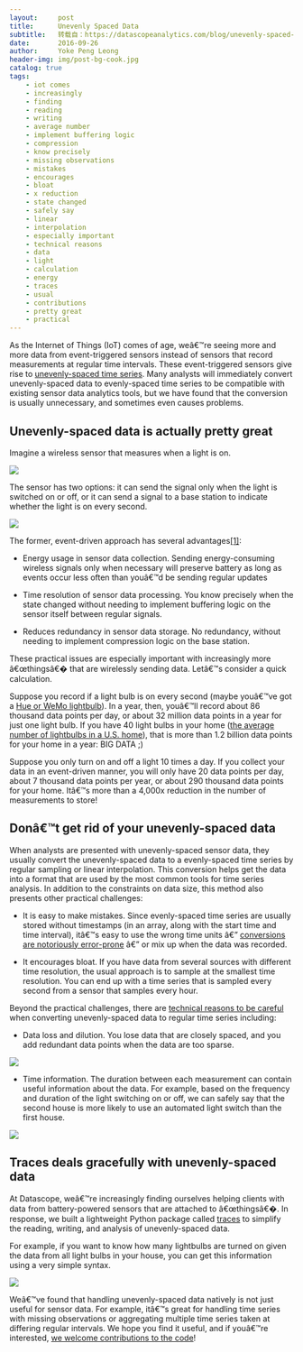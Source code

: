 ```yaml
---
layout:     post
title:      Unevenly Spaced Data
subtitle:   转载自：https://datascopeanalytics.com/blog/unevenly-spaced-time-series/
date:       2016-09-26
author:     Yoke Peng Leong
header-img: img/post-bg-cook.jpg
catalog: true
tags:
    - iot comes
    - increasingly
    - finding
    - reading
    - writing
    - average number
    - implement buffering logic
    - compression
    - know precisely
    - missing observations
    - mistakes
    - encourages
    - bloat
    - x reduction
    - state changed
    - safely say
    - linear
    - interpolation
    - especially important
    - technical reasons
    - data
    - light
    - calculation
    - energy
    - traces
    - usual
    - contributions
    - pretty great
    - practical
---
```


As the Internet of Things (IoT) comes of age, weâ€™re seeing more and more data from event-triggered sensors instead of sensors that record measurements at regular time intervals. These event-triggered sensors give rise to [unevenly-spaced time series](https://en.wikipedia.org/wiki/Unevenly_spaced_time_series). Many analysts will immediately convert unevenly-spaced data to evenly-spaced time series to be compatible with existing sensor data analytics tools, but we have found that the conversion is usually unnecessary, and sometimes even causes problems.

## Unevenly-spaced data is actually pretty great

Imagine a wireless sensor that measures when a light is on.

![](https://datascopeanalytics.com/blog/unevenly-spaced-time-series/image-5ca5e2a2148b91e3263106fb48ad26cd.png)


The sensor has two options: it can send the signal only when the light is switched on or off, or it can send a signal to a base station to indicate whether the light is on every second.

![](https://datascopeanalytics.com/blog/unevenly-spaced-time-series/image-4170568d2c3fbd5fec1cca161aef41b6.png)


The former, event-driven approach has several advantages[[1]](https://datascopeanalytics.com/blog/unevenly-spaced-time-series#fn-1):

- Energy usage in sensor data collection. Sending energy-consuming wireless signals only when necessary will preserve battery as long as events occur less often than youâ€™d be sending regular updates

- Time resolution of sensor data processing. You know precisely when the state changed without needing to implement buffering logic on the sensor itself between regular signals.

- Reduces redundancy in sensor data storage. No redundancy, without needing to implement compression logic on the base station.


These practical issues are especially important with increasingly more â€œthingsâ€� that are wirelessly sending data. Letâ€™s consider a quick calculation.

Suppose you record if a light bulb is on every second (maybe youâ€™ve got a [Hue or WeMo lightbulb](http://thewirecutter.com/reviews/best-smart-led-light-bulbs)). In a year, then, youâ€™ll record about 86 thousand data points per day, or about 32 million data points in a year for just one light bulb. If you have 40 light bulbs in your home ([the average number of lightbulbs in a U.S. home](http://environment.nationalgeographic.com/environment/energy/great-energy-challenge/light-bulb-calculator-methodology)), that is more than 1.2 billion data points for your home in a year: BIG DATA ;)

Suppose you only turn on and off a light 10 times a day. If you collect your data in an event-driven manner, you will only have 20 data points per day, about 7 thousand data points per year, or about 290 thousand data points for your home. Itâ€™s more than a 4,000x reduction in the number of measurements to store!

## Donâ€™t get rid of your unevenly-spaced data

When analysts are presented with unevenly-spaced sensor data, they usually convert the unevenly-spaced data to a evenly-spaced time series by regular sampling or linear interpolation. This conversion helps get the data into a format that are used by the most common tools for time series analysis. In addition to the constraints on data size, this method also presents other practical challenges:

- It is easy to make mistakes. Since evenly-spaced time series are usually stored without timestamps (in an array, along with the start time and time interval), itâ€™s easy to use the wrong time units â€” [conversions are notoriously error-prone](https://en.wikipedia.org/wiki/Mars_Climate_Orbiter) â€” or mix up when the data was recorded.

- It encourages bloat. If you have data from several sources with different time resolution, the usual approach is to sample at the smallest time resolution. You can end up with a time series that is sampled every second from a sensor that samples every hour.


Beyond the practical challenges, there are [technical reasons to be careful](http://www.eckner.com/papers/unevenly_spaced_time_series_analysis.pdf) when converting unevenly-spaced data to regular time series including:

- Data loss and dilution. You lose data that are closely spaced, and you add redundant data points when the data are too sparse.


![](https://datascopeanalytics.com/blog/unevenly-spaced-time-series/image-4f0ab939f9bd406989af42c64cbd33ae.png)


- Time information. The duration between each measurement can contain useful information about the data. For example, based on the frequency and duration of the light switching on or off, we can safely say that the second house is more likely to use an automated light switch than the first house.


![](https://datascopeanalytics.com/blog/unevenly-spaced-time-series/image-ab3fb5aed678fe78b325055fedf547a8.png)


## Traces deals gracefully with unevenly-spaced data

At Datascope, weâ€™re increasingly finding ourselves helping clients with data from battery-powered sensors that are attached to â€œthingsâ€�. In response, we built a lightweight Python package called [traces](http://traces.readthedocs.io/en/latest) to simplify the reading, writing, and analysis of unevenly-spaced data.

For example, if you want to know how many lightbulbs are turned on given the data from all light bulbs in your house, you can get this information using a very simple syntax.

![](https://datascopeanalytics.com/blog/unevenly-spaced-time-series/image-TracesFig.001.png)


Weâ€™ve found that handling unevenly-spaced data natively is not just useful for sensor data. For example, itâ€™s great for handling time series with missing observations or aggregating multiple time series taken at differing regular intervals. We hope you find it useful, and if youâ€™re interested, [we welcome contributions to the code](https://github.com/datascopeanalytics/traces/blob/master/CONTRIBUTING.md)!
